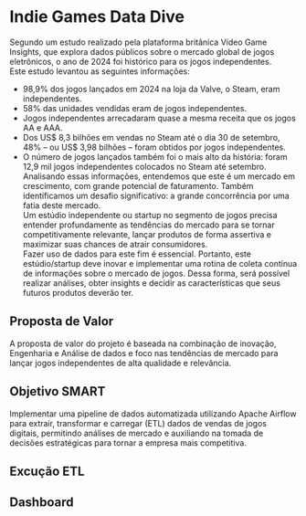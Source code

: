 
# Indie Games Data Dive

Segundo um estudo realizado pela plataforma britânica Vídeo Game Insights, que explora dados públicos sobre o mercado global de jogos eletrônicos, o ano de 2024 foi histórico para os jogos independentes.  
Este estudo levantou as seguintes informações:  
- 98,9% dos jogos lançados em 2024 na loja da Valve, o Steam, eram independentes.
- 58% das unidades vendidas eram de jogos independentes.
- Jogos independentes arrecadaram quase a mesma receita que os jogos AA e AAA.
- Dos US$ 8,3 bilhões em vendas no Steam até o dia 30 de setembro, 48% – ou US$ 3,98 bilhões – foram obtidos por jogos independentes.
- O número de jogos lançados também foi o mais alto da história: foram 12,9 mil jogos independentes colocados no Steam até setembro.  
Analisando essas informações, entendemos que este é um mercado em crescimento, com grande potencial de faturamento. Também identificamos um desafio significativo: a grande concorrência por uma fatia deste mercado.    
Um estúdio independente ou startup no segmento de jogos precisa entender profundamente as tendências do mercado para se tornar competitivamente relevante, lançar produtos de forma assertiva e maximizar suas chances de atrair consumidores.  
Fazer uso de dados para este fim é essencial. Portanto, este estúdio/startup deve inovar e implementar uma rotina de coleta contínua de informações sobre o mercado de jogos. Dessa forma, será possível realizar análises, obter insights e decidir as características que seus futuros produtos deverão ter.  



## Proposta de Valor
A proposta de valor do projeto é baseada na combinação de inovação, Engenharia e Análise de dados e foco nas tendências de mercado para lançar jogos independentes de alta qualidade e relevância.
## Objetivo SMART
Implementar uma pipeline de dados automatizada utilizando Apache Airflow para extrair, transformar e carregar (ETL) dados de vendas de jogos digitais, permitindo análises de mercado e auxiliando na tomada de decisões estratégicas para tornar a empresa mais competitiva.


## Excução ETL
## Dashboard
